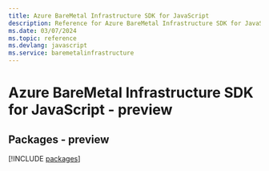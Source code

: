 ```yaml
---
title: Azure BareMetal Infrastructure SDK for JavaScript
description: Reference for Azure BareMetal Infrastructure SDK for JavaScript
ms.date: 03/07/2024
ms.topic: reference
ms.devlang: javascript
ms.service: baremetalinfrastructure
---
```

# Azure BareMetal Infrastructure SDK for JavaScript - preview
## Packages - preview
[!INCLUDE [packages](baremetal-infrastructure-index.md)]
